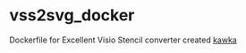 # vss2svg_docker
Dockerfile for Excellent Visio Stencil converter created [kawka](https://github.com/kakwa/libvisio2svg)
